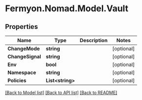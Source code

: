 # Fermyon.Nomad.Model.Vault

## Properties

Name | Type | Description | Notes
------------ | ------------- | ------------- | -------------
**ChangeMode** | **string** |  | [optional] 
**ChangeSignal** | **string** |  | [optional] 
**Env** | **bool** |  | [optional] 
**Namespace** | **string** |  | [optional] 
**Policies** | **List&lt;string&gt;** |  | [optional] 

[[Back to Model list]](../README.md#documentation-for-models) [[Back to API list]](../README.md#documentation-for-api-endpoints) [[Back to README]](../README.md)

